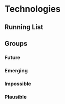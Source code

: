 # Technologies

## Running List

## Groups

### Future

### Emerging

### Impossible

### Plausible

